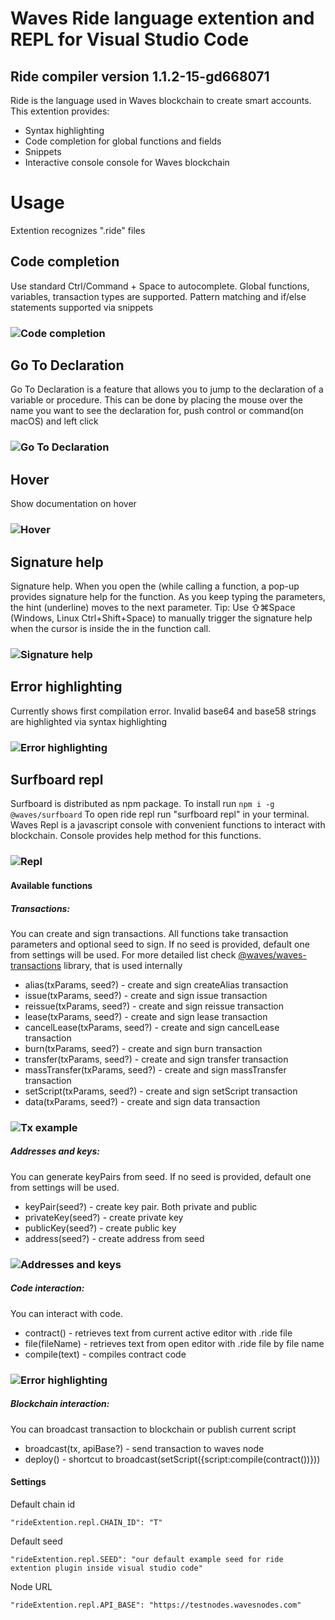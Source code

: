 # Waves Ride language extention and REPL for Visual Studio Code
## Ride compiler version 1.1.2-15-gd668071

Ride is the language used in Waves blockchain to create smart accounts. This extention provides:
* Syntax highlighting
* Code completion for global functions and fields
* Snippets
* Interactive console console for Waves blockchain

# Usage

Extention recognizes ".ride" files

## Code completion
Use standard Ctrl/Command + Space to autocomplete. Global functions, variables, transaction types are supported. Pattern
matching and if/else statements supported via snippets
### ![](assets/completion.gif "Code completion")

## Go To Declaration
Go To Declaration is a feature that allows you to jump to the declaration of a variable or procedure. This can be done by placing the mouse over the name you want to see the declaration for, push control or command(on macOS) and left click
### ![](assets/gtd.gif "Go To Declaration")

## Hover
Show documentation on hover
### ![](assets/hover.gif "Hover")

## Signature help
Signature help. When you open the (while calling a function, a pop-up provides signature help for the function. As you keep typing the parameters, the hint (underline) moves to the next parameter. Tip: Use ⇧⌘Space (Windows, Linux Ctrl+Shift+Space) to manually trigger the signature help when the cursor is inside the in the function call.
### ![](assets/sh.gif "Signature help")

## Error highlighting
Currently shows first compilation error. Invalid base64 and base58 strings are highlighted via syntax highlighting
### ![](assets/error.gif "Error highlighting")

## Surfboard repl
Surfboard is distributed as npm package. To install run `npm i -g @waves/surfboard`
To open ride repl run  "surfboard repl" in your terminal.
Waves Repl is a javascript console with convenient functions to interact with blockchain.
Console provides help method for this functions. 
### ![](assets/repl.gif "Repl")

#### Available functions
##### Transactions:
You can create and sign transactions.  All functions take transaction parameters and optional seed to sign.
If no seed is provided, default one from settings will be used. For more detailed list check [@waves/waves-transactions](https://wavesplatform.github.io/waves-transactions/) library, that is used internally

* alias(txParams, seed?) - create and sign createAlias transaction
* issue(txParams, seed?) - create and sign issue transaction
* reissue(txParams, seed?) - create and sign reissue transaction
* lease(txParams, seed?) - create and sign lease transaction
* cancelLease(txParams, seed?) - create and sign cancelLease transaction
* burn(txParams, seed?) - create and sign burn transaction
* transfer(txParams, seed?) - create and sign transfer transaction
* massTransfer(txParams, seed?) - create and sign massTransfer transaction
* setScript(txParams, seed?) - create and sign setScript transaction
* data(txParams, seed?) - create and sign data transaction
### ![](assets/dataTx.gif "Tx example")

##### Addresses and keys:
You can generate keyPairs from seed. If no seed is provided, default one from settings will be used.
* keyPair(seed?) - create key pair. Both private and public
* privateKey(seed?) - create private key
* publicKey(seed?) - create public key
* address(seed?) - create address from seed
### ![](assets/addresses-keys.gif "Addresses and keys")

##### Code interaction:
You can interact with code.
* contract() - retrieves text from current active editor with .ride file
* file(fileName) - retrieves text from open editor with .ride file by file name
* compile(text) - compiles contract code
### ![](assets/code-interaction.gif "Error highlighting")

##### Blockchain interaction:
You can broadcast transaction to blockchain or publish current script
* broadcast(tx, apiBase?) - send transaction to waves node
* deploy() - shortcut to broadcast(setScript({script:compile(contract())}))

#### Settings
Default chain id
```
"rideExtention.repl.CHAIN_ID": "T"
```
Default seed
```
"rideExtention.repl.SEED": "our default example seed for ride extention plugin inside visual studio code"
```
Node URL
```
"rideExtention.repl.API_BASE": "https://testnodes.wavesnodes.com"
```

